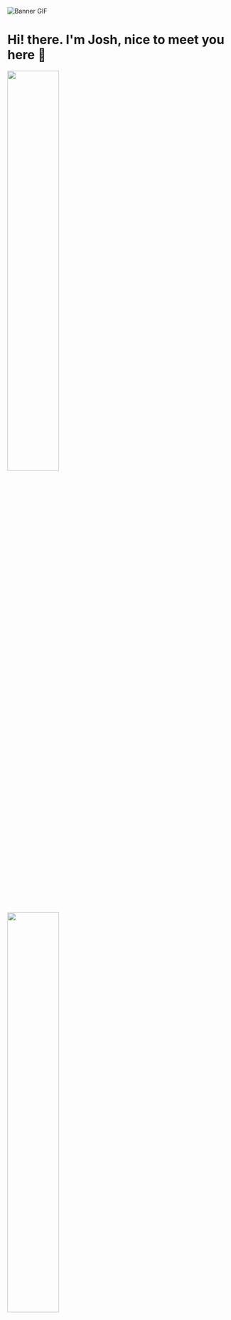 ![Banner GIF](https://mercado-joshua.github.io/standard.gif)
# Hi! there. I'm Josh, nice to meet you here 👋

<div>
  <img width="48%" src="https://github-readme-stats.vercel.app/api?username=mercado-joshua&show_icons=true&theme=tokyonight">
</div>
<br/>
<div>
   <img width="48%" src="https://github-readme-stats.vercel.app/api/top-langs/?username=anuraghazra&layout=compact&theme=tokyonight">
</div>

# Languages & Tools

<img src="https://img.shields.io/badge/-SASS-ff69b4"/>

